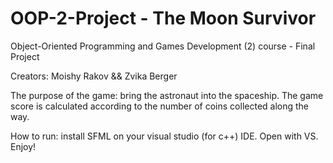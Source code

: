 # OOP-2-Project - The Moon Survivor

Object-Oriented Programming and Games Development (2) course - Final Project 

Creators: Moishy Rakov && Zvika Berger

The purpose of the game: bring the astronaut into the spaceship.
The game score is calculated according to the number of coins collected along the way.

How to run:
install SFML on your visual studio (for c++) IDE.
Open with VS.
Enjoy!



